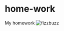 # home-work
My homework
![fizzbuzz](https://cloud.githubusercontent.com/assets/24529005/21158562/56e15010-c186-11e6-8da0-4e6620ff2b7d.jpg)
